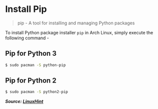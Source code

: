# Install Pip

> pip - A tool for installing and managing Python packages

To install Python package installer `pip` in Arch Linux, simply execute the following command - 

## Pip for Python 3

```bash
$ sudo pacman -S python-pip
```

## Pip for Python 2

```bash
$ sudo pacman -S python2-pip
```

***Source: [LinuxHint](https://linuxhint.com/install_pip_archlinux/)***
